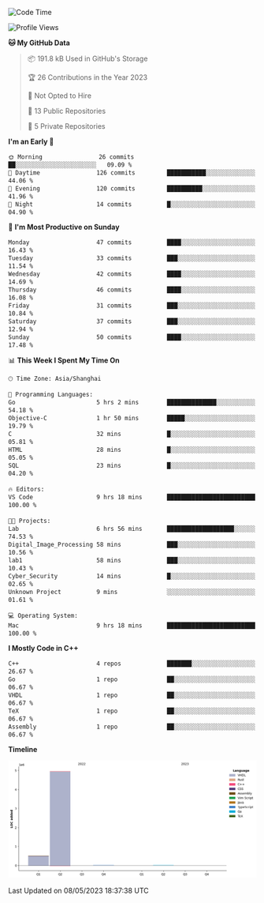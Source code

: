 <!--START_SECTION:waka-->
![Code Time](http://img.shields.io/badge/Code%20Time-37%20hrs%2042%20mins-blue)

![Profile Views](http://img.shields.io/badge/Profile%20Views-0-blue)

**🐱 My GitHub Data** 

> 📦 191.8 kB Used in GitHub's Storage 
 > 
> 🏆 26 Contributions in the Year 2023
 > 
> 🚫 Not Opted to Hire
 > 
> 📜 13 Public Repositories 
 > 
> 🔑 5 Private Repositories 
 > 
**I'm an Early 🐤** 

```text
🌞 Morning                26 commits          ██░░░░░░░░░░░░░░░░░░░░░░░   09.09 % 
🌆 Daytime                126 commits         ███████████░░░░░░░░░░░░░░   44.06 % 
🌃 Evening                120 commits         ██████████░░░░░░░░░░░░░░░   41.96 % 
🌙 Night                  14 commits          █░░░░░░░░░░░░░░░░░░░░░░░░   04.90 % 
```
📅 **I'm Most Productive on Sunday** 

```text
Monday                   47 commits          ████░░░░░░░░░░░░░░░░░░░░░   16.43 % 
Tuesday                  33 commits          ███░░░░░░░░░░░░░░░░░░░░░░   11.54 % 
Wednesday                42 commits          ████░░░░░░░░░░░░░░░░░░░░░   14.69 % 
Thursday                 46 commits          ████░░░░░░░░░░░░░░░░░░░░░   16.08 % 
Friday                   31 commits          ███░░░░░░░░░░░░░░░░░░░░░░   10.84 % 
Saturday                 37 commits          ███░░░░░░░░░░░░░░░░░░░░░░   12.94 % 
Sunday                   50 commits          ████░░░░░░░░░░░░░░░░░░░░░   17.48 % 
```


📊 **This Week I Spent My Time On** 

```text
🕑︎ Time Zone: Asia/Shanghai

💬 Programming Languages: 
Go                       5 hrs 2 mins        ██████████████░░░░░░░░░░░   54.18 % 
Objective-C              1 hr 50 mins        █████░░░░░░░░░░░░░░░░░░░░   19.79 % 
C                        32 mins             █░░░░░░░░░░░░░░░░░░░░░░░░   05.81 % 
HTML                     28 mins             █░░░░░░░░░░░░░░░░░░░░░░░░   05.05 % 
SQL                      23 mins             █░░░░░░░░░░░░░░░░░░░░░░░░   04.20 % 

🔥 Editors: 
VS Code                  9 hrs 18 mins       █████████████████████████   100.00 % 

🐱‍💻 Projects: 
Lab                      6 hrs 56 mins       ███████████████████░░░░░░   74.53 % 
Digital_Image_Processing 58 mins             ███░░░░░░░░░░░░░░░░░░░░░░   10.56 % 
lab1                     58 mins             ███░░░░░░░░░░░░░░░░░░░░░░   10.43 % 
Cyber_Security           14 mins             █░░░░░░░░░░░░░░░░░░░░░░░░   02.65 % 
Unknown Project          9 mins              ░░░░░░░░░░░░░░░░░░░░░░░░░   01.61 % 

💻 Operating System: 
Mac                      9 hrs 18 mins       █████████████████████████   100.00 % 
```

**I Mostly Code in C++** 

```text
C++                      4 repos             ███████░░░░░░░░░░░░░░░░░░   26.67 % 
Go                       1 repo              ██░░░░░░░░░░░░░░░░░░░░░░░   06.67 % 
VHDL                     1 repo              ██░░░░░░░░░░░░░░░░░░░░░░░   06.67 % 
TeX                      1 repo              ██░░░░░░░░░░░░░░░░░░░░░░░   06.67 % 
Assembly                 1 repo              ██░░░░░░░░░░░░░░░░░░░░░░░   06.67 % 
```



**Timeline**

![Lines of Code chart](https://raw.githubusercontent.com/xkz0777/xkz0777/master/assets/bar_graph.png)


 Last Updated on 08/05/2023 18:37:38 UTC
<!--END_SECTION:waka-->
